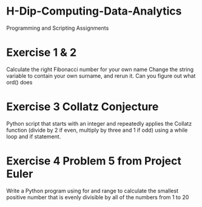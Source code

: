# H-Dip-Computing-Data-Analytics
Programming and Scripting Assignments
# Exercise 1 & 2
Calculate the right Fibonacci number for your own name
Change the string variable to contain your own surname, and rerun it. Can you figure out what ord() does
# Exercise 3 Collatz Conjecture
Python script that starts with an integer and repeatedly applies the Collatz function (divide by 2 if even, multiply by three and 1 if odd) using a while loop and if statement. 
# Exercise 4 Problem 5 from Project Euler
Write a Python program using for and range to calculate the smallest positive number that is evenly divisible by all of the numbers from 1 to 20
